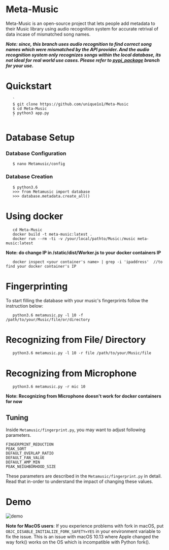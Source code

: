        
# Meta-Music
Meta-Music is an open-source project that lets people add metadata to their Music library using audio recognition system for accurate retrival of data incase of mismatched song names. 


 ***Note: since, this branch uses audio recognition to find correct song names which were mismatched by the API provider. And  the audio recognition system only recognizes songs within the local database, its not ideal for real world use cases.
 Please refer to  [pypi_package](https://github.com/unique1o1/Meta-Music/tree/pypi_package) branch for your use.***
 

# Quickstart
       `
       $ git clone https://github.com/unique1o1/Meta-Music 
       $ cd Meta-Music
       $ python3 app.py
       `
# Database Setup
### Database Configuration 

       $ nano Metamusic/config
       
### Database Creation

       $ python3.6
       >>> from Metamusic import database
       >>> database.metadata.create_all()
   
       
# Using docker

       cd Meta-Music
       docker build -t meta-music:latest . 
       docker run --rm -ti -v /your/local/pathto/Music:/music meta-music:latest
       
 **Note: do change IP in /static/dist/Worker.js to your docker containers IP**
       
       docker inspect <your container's name> | grep -i 'ipaddress'  //to find your docker container's IP
       


# Fingerprinting

To start filling the database with your music's fingerprints follow the instruction below:
       
       python3.6 metamusic.py -l 10 -f /path/to/your/Music/file/or/directory
       
# Recognizing from File/ Directory

       python3.6 metamusic.py -l 10 -r file /path/to/your/Music/file

# Recognizing from Microphone

       python3.6 metamusic.py -r mic 10
       
**Note: Recognizing from Microphone doesn't work for docker containers for now**
## Tuning

Inside `Metamusic/fingerprint.py`, you may want to adjust following parameters.

    FINGERPRINT_REDUCTION 
    PEAK_SORT 
    DEFAULT_OVERLAP_RATIO 
    DEFAULT_FAN_VALUE 
    DEFAULT_AMP_MIN 
    PEAK_NEIGHBORHOOD_SIZE 
    
These parameters are described in the `Metamusic/fingerprint.py` in detail. Read that in-order to understand the impact of changing these values.


# Demo

![demo](https://media.giphy.com/media/8PBFETWIZ39tme3vow/giphy.gif)


**Note for MacOS users**: If you experience problems with fork in macOS, put `OBJC_DISABLE_INITIALIZE_FORK_SAFETY=YES` in your environment variable to fix the issue. This is an issue with macOS 10.13 where Apple changed the way fork() works on the OS which is incompatible with Python fork().
 

